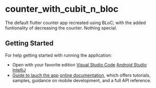 # counter_with_cubit_n_bloc

The default flutter counter app recreated using BLoC; with the added funtionality of decreasing the counter.
Nothing special.

## Getting Started

For help getting started with running the application:
- Open with your favorite edition [Visual Studio Code](https://code.visualstudio.com) [Android Studio](https://developer.android.com/studio) [IntelliJ](https://www.jetbrains.com/idea/)
- [Guide to lauch the app](https://docs.flutter.dev/get-started/test-drive?tab=vscode)
[online documentation](https://docs.flutter.dev/), which offers tutorials,
samples, guidance on mobile development, and a full API reference.
